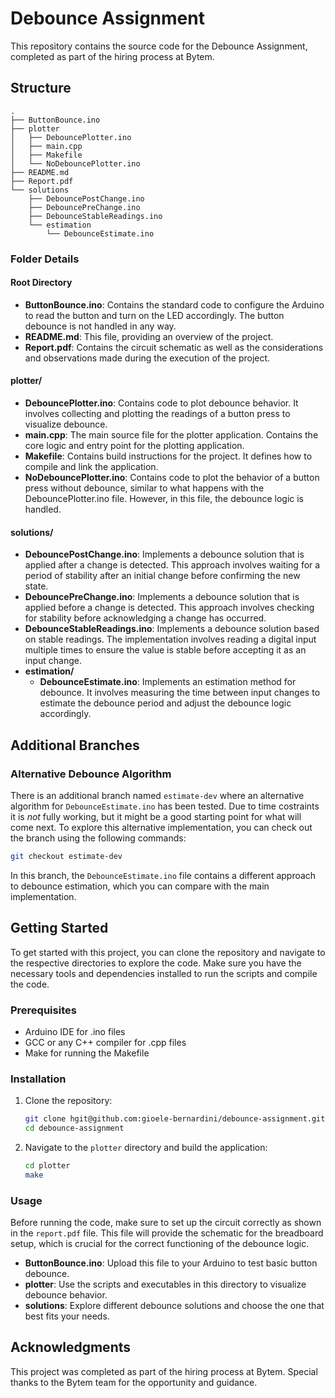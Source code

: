 # Debounce Assignment

This repository contains the source code for the Debounce Assignment, completed as part of the hiring process at Bytem.

## Structure

```
.
├── ButtonBounce.ino
├── plotter
│   ├── DebouncePlotter.ino
│   ├── main.cpp
│   ├── Makefile
│   └── NoDebouncePlotter.ino
├── README.md
├── Report.pdf
└── solutions
    ├── DebouncePostChange.ino
    ├── DebouncePreChange.ino
    ├── DebounceStableReadings.ino
    └── estimation
        └── DebounceEstimate.ino
```

### Folder Details

#### Root Directory

- **ButtonBounce.ino**: Contains the standard code to configure the Arduino to read the button and turn on the LED accordingly. The button debounce is not handled in any way.
- **README.md**: This file, providing an overview of the project.
- **Report.pdf**: Contains the circuit schematic as well as the considerations and observations made during the execution of the project.

#### plotter/

- **DebouncePlotter.ino**: Contains code to plot debounce behavior. It involves collecting and plotting the readings of a button press to visualize debounce.
- **main.cpp**: The main source file for the plotter application. Contains the core logic and entry point for the plotting application.
- **Makefile**: Contains build instructions for the project. It defines how to compile and link the application.
- **NoDebouncePlotter.ino**: Contains code to plot the behavior of a button press without debounce, similar to what happens with the DebouncePlotter.ino file. However, in this file, the debounce logic is handled.

#### solutions/

- **DebouncePostChange.ino**: Implements a debounce solution that is applied after a change is detected. This approach involves waiting for a period of stability after an initial change before confirming the new state.
- **DebouncePreChange.ino**: Implements a debounce solution that is applied before a change is detected. This approach involves checking for stability before acknowledging a change has occurred.
- **DebounceStableReadings.ino**: Implements a debounce solution based on stable readings. The implementation involves reading a digital input multiple times to ensure the value is stable before accepting it as an input change.
- **estimation/**
  - **DebounceEstimate.ino**: Implements an estimation method for debounce. It involves measuring the time between input changes to estimate the debounce period and adjust the debounce logic accordingly.

## Additional Branches

### Alternative Debounce Algorithm

There is an additional branch named `estimate-dev` where an alternative algorithm for `DebounceEstimate.ino` has been tested. Due to time costraints it is *not* fully working, but it might be a good starting point for what will come next.
To explore this alternative implementation, you can check out the branch using the following commands:

```sh
git checkout estimate-dev
```

In this branch, the `DebounceEstimate.ino` file contains a different approach to debounce estimation, which you can compare with the main implementation.

## Getting Started

To get started with this project, you can clone the repository and navigate to the respective directories to explore the code. Make sure you have the necessary tools and dependencies installed to run the scripts and compile the code.

### Prerequisites

- Arduino IDE for .ino files
- GCC or any C++ compiler for .cpp files
- Make for running the Makefile

### Installation

1. Clone the repository:
   ```sh
   git clone hgit@github.com:gioele-bernardini/debounce-assignment.git
   cd debounce-assignment
   ```

2. Navigate to the `plotter` directory and build the application:
   ```sh
   cd plotter
   make
   ```

### Usage

Before running the code, make sure to set up the circuit correctly as shown in the `report.pdf` file. This file will provide the schematic for the breadboard setup, which is crucial for the correct functioning of the debounce logic.

- **ButtonBounce.ino**: Upload this file to your Arduino to test basic button debounce.
- **plotter**: Use the scripts and executables in this directory to visualize debounce behavior.
- **solutions**: Explore different debounce solutions and choose the one that best fits your needs.

## Acknowledgments

This project was completed as part of the hiring process at Bytem.
Special thanks to the Bytem team for the opportunity and guidance.

